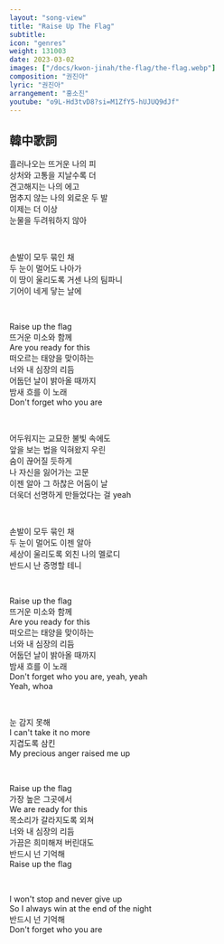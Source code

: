 ```yaml
---
layout: "song-view"
title: "Raise Up The Flag"
subtitle: 
icon: "genres"
weight: 131003
date: 2023-03-02
images: ["/docs/kwon-jinah/the-flag/the-flag.webp"]
composition: "권진아"
lyric: "권진아"
arrangement: "홍소진"
youtube: "o9L-Hd3tvD8?si=M1ZfY5-hUJUQ9dJf"
---
```


## 韓中歌詞

흘러나오는 뜨거운 나의 피  
상처와 고통을 지날수록 더  
견고해지는 나의 에고  
멈추지 않는 나의 외로운 두 발  
이제는 더 이상  
눈물을 두려워하지 않아  

</br>

손발이 모두 묶인 채  
두 눈이 멀어도 나아가  
이 땅이 울리도록 거센 나의 팀파니  
기어이 네게 닿는 날에  

</br>

Raise up the flag  
뜨거운 미소와 함께  
Are you ready for this  
떠오르는 태양을 맞이하는  
너와 내 심장의 리듬  
어둡던 날이 밝아올 때까지  
밤새 흐를 이 노래  
Don't forget who you are  

</br>

어두워지는 교묘한 불빛 속에도  
앞을 보는 법을 익혀왔지 우린  
숨이 끊어질 듯하게  
나 자신을 잃어가는 고문  
이젠 알아 그 하찮은 어둠이 날  
더욱더 선명하게 만들었다는 걸 yeah  

</br>

손발이 모두 묶인 채  
두 눈이 멀어도 이젠 알아  
세상이 울리도록 외친 나의 멜로디  
반드시 난 증명할 테니  

</br>

Raise up the flag  
뜨거운 미소와 함께  
Are you ready for this  
떠오르는 태양을 맞이하는  
너와 내 심장의 리듬  
어둡던 날이 밝아올 때까지  
밤새 흐를 이 노래  
Don't forget who you are, yeah, yeah  
Yeah, whoa  

</br>

눈 감지 못해  
I can't take it no more  
지겹도록 삼킨  
My precious anger raised me up  

</br>

Raise up the flag  
가장 높은 그곳에서  
We are ready for this  
목소리가 갈라지도록 외쳐  
너와 내 심장의 리듬  
가끔은 희미해져 버린대도  
반드시 넌 기억해  
Raise up the flag  

</br>

I won't stop and never give up  
So I always win at the end of the night  
반드시 넌 기억해  
Don't forget who you are  

